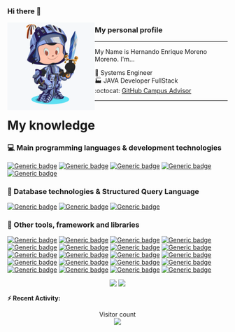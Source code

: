 ### Hi there 👋

<p>
  <img align="left" width="200" height="200" src="https://raw.githubusercontent.com/hulkike/hulkike/master/images/06.png?raw=true">
  
### My personal profile
---

My Name is Hernando Enrique Moreno Moreno.  I'm...

:briefcase: Systems Engineer <br>
:factory: JAVA Developer FullStack <br>
:octocat: [GitHub Campus Advisor](https://education.github.com/teachers/advisors#campus_advisors_map)
</p>

---
# My knowledge
### :computer: Main programming languages & development technologies


[![Generic badge](https://img.shields.io/badge/Java-✓-brightgreen.svg?style=flat&logo=java&labelColor=black)](https://sdkman.io/)
[![Generic badge](https://img.shields.io/badge/JavaScript-✓-brightgreen.svg?style=flat&logo=javascript&labelColor=black)](https://javascript.info/)
[![Generic badge](https://img.shields.io/badge/TypeScript-✓-brightgreen.svg?style=flat&logo=typescript&labelColor=blue)](https://www.typescriptlang.org/docs/home.html)
[![Generic badge](https://img.shields.io/badge/HTML5-✓-brightgreen.svg?style=flat&logo=html5&labelColor=black)](https://developer.mozilla.org/es/docs/Web/HTML)
[![Generic badge](https://img.shields.io/badge/CSS-✓-brightgreen.svg?style=flat&logo=css3&labelColor=orange)](https://developer.mozilla.org/es/docs/Web/CSS)


### :minidisc: Database technologies & Structured Query Language
[![Generic badge](https://img.shields.io/badge/MySQL-✓-brightgreen.svg?style=flat&labelColor=black&logo=mysql)](https://www.mysql.com/)
[![Generic badge](https://img.shields.io/badge/Oracle-✓-brightgreen.svg?style=flat&labelColor=red&logo=oracle)](https://www.oracle.com/co/database/technologies/)
[![Generic badge](https://img.shields.io/badge/Postgres-✓-brightgreen.svg?style=flat&labelColor=blue&logo=postgresql)](https://www.postgresql.org/)


### :pushpin: Other tools, framework and libraries
[![Generic badge](https://img.shields.io/badge/GIT-✓-brightgreen.svg?style=flat&logo=git&labelColor=blue)](https://git-scm.com/)
[![Generic badge](https://img.shields.io/badge/Gitkraken-✓-brightgreen.svg?style=flat&logo=gitkraken&labelColor=black)](https://www.gitkraken.com/)
[![Generic badge](https://img.shields.io/badge/Markdown-✓-brightgreen.svg?style=flat&logo=markdown&labelColor=black)](https://www.markdownguide.org/getting-started/)
[![Generic badge](https://img.shields.io/badge/Angular-✓-brightgreen.svg?style=flat&logo=angular&labelColor=red)](https://angular.io/)
[![Generic badge](https://img.shields.io/badge/Bootstrap-✓-brightgreen.svg?style=flat&logo=bootstrap&labelColor=blueviolet)](https://getbootstrap.com/)
[![Generic badge](https://img.shields.io/badge/JSON-✓-brightgreen.svg?style=flat&logo=json&labelColor=blue)](https://www.json.org/json-en.html)
[![Generic badge](https://img.shields.io/badge/Docker-✓-brightgreen.svg?style=flat&logo=docker&labelColor=black)](https://www.docker.com/)
[![Generic badge](https://img.shields.io/badge/AWS-✓-brightgreen.svg?style=flat&logo=amazon-aws&labelColor=black)](https://aws.amazon.com/es/)
[![Generic badge](https://img.shields.io/badge/Windows-✓-brightgreen.svg?style=flat&logo=windows&labelColor=blue)](https://www.microsoft.com/es-co/windows)
[![Generic badge](https://img.shields.io/badge/Linux-✓-brightgreen.svg?style=flat&logo=linux&labelColor=black)](https://www.linux.org/)
[![Generic badge](https://img.shields.io/badge/Bash-✓-brightgreen.svg?style=flat&logo=gnu-bash&labelColor=black)](https://www.gnu.org/software/bash/manual/bash.html)
[![Generic badge](https://img.shields.io/badge/Maven-✓-brightgreen.svg?style=flat&logo=apache-maven&labelColor=black)](https://maven.apache.org/)
[![Generic badge](https://img.shields.io/badge/Gradle-✓-brightgreen.svg?style=flat&logo=gradle&labelColor=black)](https://gradle.org/)
[![Generic badge](https://img.shields.io/badge/NPM-✓-brightgreen.svg?style=flat&logo=npm&labelColor=blue)](https://www.npmjs.com/)
[![Generic badge](https://img.shields.io/badge/Webpack-✓-brightgreen.svg?style=flat&logo=Webpack&labelColor=black)](https://webpack.js.org/)
[![Generic badge](https://img.shields.io/badge/Eclipse-✓-brightgreen.svg?style=flat&logo=eclipse&labelColor=black)](https://www.eclipse.org/)
[![Generic badge](https://img.shields.io/badge/Vscode-✓-brightgreen.svg?style=flat&logo=visual-studio-code&labelColor=blue)](https://code.visualstudio.com/)
[![Generic badge](https://img.shields.io/badge/NetBeans-✓-brightgreen.svg?style=flat&logo=apache-netbeans-ide&labelColor=black)](https://netbeans.org/)
[![Generic badge](https://img.shields.io/badge/IntelliJ-✓-brightgreen.svg?style=flat&logo=intellij-idea&labelColor=red)](https://www.jetbrains.com/es-es/idea/)
[![Generic badge](https://img.shields.io/badge/WebStorm-✓-brightgreen.svg?style=flat&logo=webstorm&labelColor=orange)](https://www.jetbrains.com/es-es/webstorm/)

<p align = "center">
<img src="https://github-readme-stats.vercel.app/api?username=hulkike&show_icons=true&theme=dracula&count_private=true&hide_title=true&hide=stars&line_height=23"/>

<img src="https://github-readme-stats.vercel.app/api/top-langs/?username=hulkike&layout=compact&hide=javascript,html&theme=dracula&card_width=250"/>
</p>

**:zap: Recent Activity:**
<!--START_SECTION:activity-->
<!--END_SECTION:activity-->

<!--START_SECTION:waka-->
<!--END_SECTION:waka-->
<p align="center">
  Visitor count<br>
  <img src="https://profile-counter.glitch.me/jatin2003/count.svg" />
</p>
